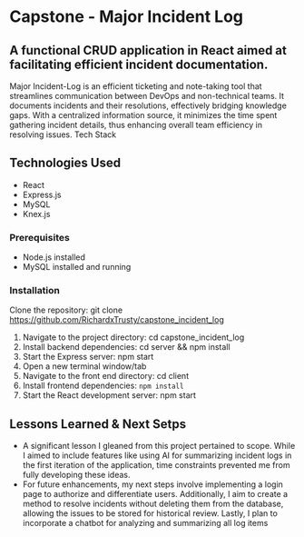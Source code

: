 # Capstone - Major Incident Log

## A functional CRUD application in React aimed at facilitating efficient incident documentation.

Major Incident-Log is an efficient ticketing and note-taking tool that streamlines communication between DevOps and non-technical teams. It documents incidents and their resolutions, effectively bridging knowledge gaps. With a centralized information source, it minimizes the time spent gathering incident details, thus enhancing overall team efficiency in resolving issues.
Tech Stack

## Technologies Used

- React
- Express.js
- MySQL
- Knex.js

### Prerequisites

- Node.js installed
- MySQL installed and running

### Installation

Clone the repository: git clone https://github.com/RichardxTrusty/capstone_incident_log

1. Navigate to the project directory: cd capstone_incident_log
2. Install backend dependencies: cd server && npm install
3. Start the Express server: npm start
4. Open a new terminal window/tab
5. Navigate to the front end directory: cd client
6. Install frontend dependencies: `npm install`
7. Start the React development server: npm start

## Lessons Learned & Next Setps

- A significant lesson I gleaned from this project pertained to scope. While I aimed to include features like using AI for summarizing incident logs in the first iteration of the application, time constraints prevented me from fully developing these ideas.
- For future enhancements, my next steps involve implementing a login page to authorize and differentiate users. Additionally, I aim to create a method to resolve incidents without deleting them from the database, allowing the issues to be stored for historical review. Lastly, I plan to incorporate a chatbot for analyzing and summarizing all log items

